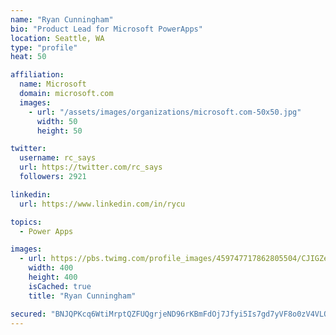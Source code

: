 ```yaml
---
name: "Ryan Cunningham"
bio: "Product Lead for Microsoft PowerApps"
location: Seattle, WA
type: "profile"
heat: 50

affiliation:
  name: Microsoft
  domain: microsoft.com
  images:
    - url: "/assets/images/organizations/microsoft.com-50x50.jpg"
      width: 50
      height: 50

twitter:
  username: rc_says
  url: https://twitter.com/rc_says
  followers: 2921

linkedin:
  url: https://www.linkedin.com/in/rycu

topics:
  - Power Apps

images:
  - url: https://pbs.twimg.com/profile_images/459747717862805504/CJIGZejd_400x400.png
    width: 400
    height: 400
    isCached: true
    title: "Ryan Cunningham"

secured: "BNJQPKcq6WtiMrptQZFUQgrjeND96rKBmFdOj7Jfyi5Is7gd7yVF8o0zV4VLQMNK90wchfmT/hctJZ9enCdoOIJ/6dF+rdv6e/mxNaRvOmgDGBE+BElK91sQvB7gB5FkSEU/V2MT9mq3DJhAWOp6IDlBrdGv28vSbKikKpk/O/EWNf1JD848KyKbikVYzi9D83ZvqwAhMeDxkcXN8/FsaWEb5EjHuHsseU5GiPFebGSXnl2ps/rQrtosjRFcwJLMDTP2N6HPbc6PPeR7ONrC1WPyZWL9Z+v6oQTwlREoMLgzxWed6cUsqR+DRSd2/MRYxRfPR4Az+6NLWwzPhJgKeZNbXvEcLZD0wSaQgEIbdSlfrfcbZpeeiztZZObFFMo/5ze7jS4CDuuIXDgI4GbAMFx+L9Hkc+ai215lU+riqXA=;ra5JJz6b2qi3n9jBVK+OtA=="
---
```


